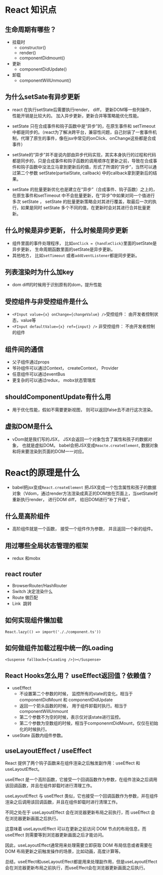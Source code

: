 # React 知识点

## 生命周期有哪些？

- 挂载时
  - constructor()
  - render()
  - componentDidmount()
- 更新
  - componentDidUpdate()
- 卸载
  - componentWillUnmount()


## 为什么setSate有异步更新
- react 在执行setState后需要执行render， diff， 更新DOM等一些列操作， 性能开销是比较大的。 加入异步更新，更新合并等策略能优化性能。
- setState 只在合成事件和钩子函数中是“异步”的，在原生事件和 setTimeout 中都是同步的。（react为了解决跨平台，兼容性问题，自己封装了一套事件机制，代理了原生的事件，像在jsx中常见的onClick、onChange这些都是合成事件）

- setState的“异步”并不是说内部由异步代码实现，其实本身执行的过程和代码都是同步的，只是合成事件和钩子函数的调用顺序在更新之前，导致在合成事件和钩子函数中没法立马拿到更新后的值，形式了所谓的“异步”，当然可以通过第二个参数 setState(partialState, callback) 中的callback拿到更新后的结果。

- setState 的批量更新优化也是建立在“异步”（合成事件、钩子函数）之上的，在原生事件和setTimeout 中不会批量更新，在“异步”中如果对同一个值进行多次 setState ， setState 的批量更新策略会对其进行覆盖，取最后一次的执行，如果是同时 setState 多个不同的值，在更新时会对其进行合并批量更新。

## 什么时候是异步更新， 什么时候是同步更新
- 组件里面的事件处理程序， 比如`onClick = {handleClick}`里面的setState是异步更新， 生命周期函数里面的setState是异步更新。
- 其他地方， 比如`setTimeout` 或者`addEventListener`都是同步更新。


## 列表渲染时为什么加key
- dom diff的时候用于识别原有的dom，提升性能


## 受控组件与非受控组件是什么
- `<FInput value={x} onChange={changeValue} />`受控组件： 由开发者控制状态，value等
- `<FInput defaultValue={x} ref={input} />` 非受控组件： 不由开发者控制的组件

## 组件间的通信
- 父子组件通过props
- 爷孙组件可以通过Context， createContext， Provider
- 任意组件可以通过eventBus
- 更复杂的可以通过redux， mobx状态管理库
  
## shouldComponentUpdate有什么用
- 用于优化性能，假如不需要更新视图， 则可以返回false去不进行这次渲染。 


## 虚拟DOM是什么
- vDom就是我们写的JSX， JSX会返回一个对象包含了属性和孩子的数据对象， 也就是虚拟DOM。 babel会把JSX变成`Reacte.createElement`, 数据对象和将来要渲染到页面的DOM一一对应。


# React的原理是什么
- babel把jsx变成`React.createElement` 把JSX变成一个包含属性和孩子的数据对象（Vdom，通过render方法渲染成真正的DOM放在页面上，当setState时重新执行render， 进行DOM diff， 给旧DOM进行“补丁升级”。  
## 什么是高阶组件
- 高阶组件就是一个函数， 接受一个组件作为参数， 并且返回一个新的组件。 


## 用过哪些全局状态管理的框架
- redux 和mobx

## react router
- BrowserRouter/HashRouter
- Switch 决定渲染什么
- Route 做匹配
- Link  跳转

## 如何实现组件懒加载
`React.lazy(() => import('././component.ts'))`

## 如何做组件加载过程中统一的Loading
`<Suspense fallback={<Loading />}></Suspense>`

## React Hooks怎么用？ useEffect返回值？依赖值？
- useEffect
    - 不设置第二个参数的时候， 监控所有的state的变化。相当于componentDidMount 和 componentDidUpdate
    - 返回一个箭头函数的时候， 用于组件卸载时执行。相当于componentWillUnmount
    - 第二个参数不为空的时候，表示仅对该state进行监控。
    - 第二个参数为空数组的时候，相当于componenntDidMount，仅仅在初始化的时候执行。
- useState 函数内组件参数。

## useLayoutEffect / useEffect

React 提供了两个钩子函数来在组件渲染之后触发副作用：useEffect 和 useLayoutEffect。

useEffect 是一个高阶函数，它接受一个回调函数作为参数，在组件渲染之后调用该回调函数，并且在组件卸载时进行清理工作。

useLayoutEffect 与 useEffect 类似，它也接受一个回调函数作为参数，并在组件渲染之后调用该回调函数，并且在组件卸载时进行清理工作。

不同之处在于 useLayoutEffect 会在浏览器更新布局之前执行，而 useEffect 会在浏览器更新画面之后执行。

这意味着 useLayoutEffect 可以在更新之前访问 DOM 节点的布局信息，而 useEffect 则需要等到浏览器更新画面之后才能访问。

因此，useLayoutEffect通常用来处理需要立即获取 DOM 布局信息或者需要在 DOM 布局更新之前触发操作的场景，比如动画，高度计算等。

总结，useEffect和useLayoutEffect都是用来处理副作用，但是useLayoutEffect会在浏览器更新布局之前执行，而useEffect会在浏览器更新画面之后执行。

